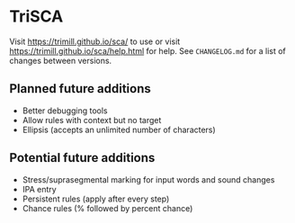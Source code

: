 # TriSCA

Visit https://trimill.github.io/sca/ to use or visit https://trimill.github.io/sca/help.html for help. See `CHANGELOG.md` for a list of changes between versions.

## Planned future additions
* Better debugging tools
* Allow rules with context but no target
* Ellipsis (accepts an unlimited number of characters)

## Potential future additions
* Stress/suprasegmental marking for input words and sound changes
* IPA entry
* Persistent rules (apply after every step)
* Chance rules (% followed by percent chance)
